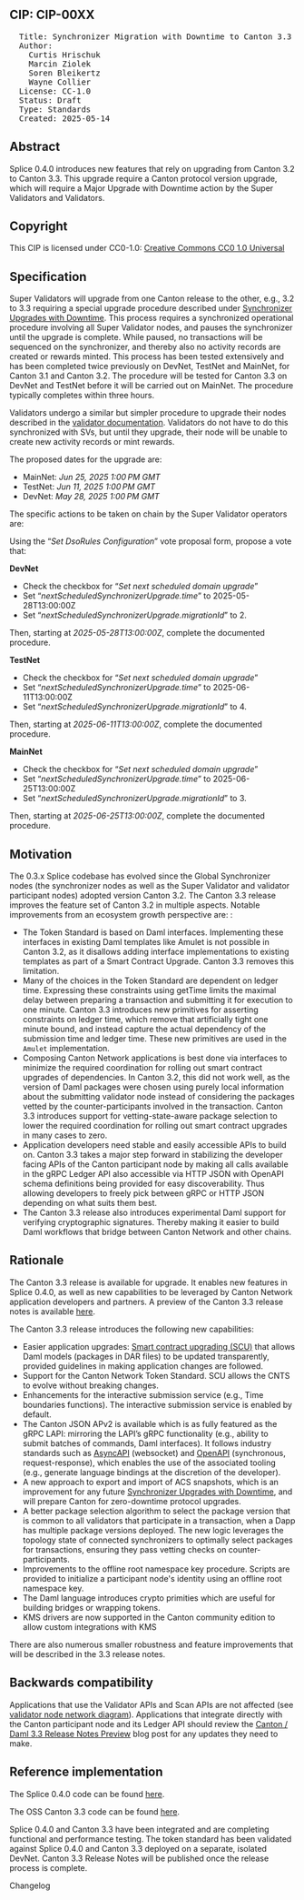 
  ## CIP:  CIP-00XX
<pre>
  Title: Synchronizer Migration with Downtime to Canton 3.3
  Author:
    Curtis Hrischuk
    Marcin Ziolek
    Soren Bleikertz
    Wayne Collier
  License: CC-1.0
  Status: Draft
  Type: Standards
  Created: 2025-05-14
</pre>

## Abstract

Splice 0.4.0 introduces new features that rely on upgrading from Canton 3.2 to Canton 3.3. This upgrade require a Canton protocol version upgrade, which will require a Major Upgrade with Downtime action by the Super Validators and Validators.

## Copyright

This CIP is licensed under CC0-1.0: [Creative Commons CC0 1.0 Universal](https://creativecommons.org/publicdomain/zero/1.0/)

## Specification

Super Validators will upgrade from one Canton release to the other, e.g., 3.2 to 3.3 requiring a special upgrade procedure described under [Synchronizer Upgrades with Downtime](https://docs.dev.sync.global/sv_operator/sv_major_upgrade.html#sv-upgrades). This process requires a synchronized operational procedure involving all Super Validator nodes, and pauses the synchronizer until the upgrade is complete. While paused, no transactions will be sequenced on the synchronizer, and thereby also no activity records are created or rewards minted. This process has been tested extensively and has been completed twice previously on DevNet, TestNet and MainNet, for Canton 3.1 and Canton 3.2.  The procedure will be tested for Canton 3.3 on DevNet and TestNet before it will be carried out on MainNet. The procedure typically completes within three hours.

Validators undergo a similar but simpler procedure to upgrade their nodes described in the [validator documentation](https://docs.dev.sync.global/validator_operator/validator_major_upgrades.html). Validators do not have to do this synchronized with SVs, but until they upgrade, their node will be unable to create new activity records or mint rewards.

The proposed dates for the upgrade are:
- MainNet: *Jun 25, 2025 1:00 PM GMT*
- TestNet: *Jun 11, 2025 1:00 PM GMT*
- DevNet: *May 28, 2025 1:00 PM GMT*

The specific actions to be taken on chain by the Super Validator operators are:

Using the “*Set DsoRules Configuration*” vote proposal form, propose a vote that:

**DevNet**
- Check the checkbox for “*Set next scheduled domain upgrade*”
- Set “*nextScheduledSynchronizerUpgrade.time*” to 2025-05-28T13:00:00Z
- Set “*nextScheduledSynchronizerUpgrade.migrationId*” to 2.

Then, starting at *2025-05-28T13:00:00Z*, complete the documented procedure.  

**TestNet**
- Check the checkbox for “*Set next scheduled domain upgrade*”
- Set “*nextScheduledSynchronizerUpgrade.time*” to 2025-06-11T13:00:00Z
- Set “*nextScheduledSynchronizerUpgrade.migrationId*” to 4.

Then, starting at *2025-06-11T13:00:00Z*, complete the documented procedure.  

**MainNet**
- Check the checkbox for “*Set next scheduled domain upgrade*”
- Set “*nextScheduledSynchronizerUpgrade.time*” to 2025-06-25T13:00:00Z
- Set “*nextScheduledSynchronizerUpgrade.migrationId*” to 3.

Then, starting at *2025-06-25T13:00:00Z*, complete the documented procedure.  

## Motivation

The 0.3.x  Splice codebase has evolved since the Global Synchronizer nodes (the synchronizer nodes as well as the Super Validator and validator participant nodes) adopted version Canton 3.2.  The Canton 3.3 release improves the feature set of Canton 3.2 in multiple aspects. Notable improvements from an ecosystem growth perspective are: :
- The Token Standard is based on Daml interfaces. Implementing these interfaces in existing Daml templates like Amulet is not possible in Canton 3.2, as it disallows adding interface implementations to existing templates as part of a Smart Contract Upgrade. Canton 3.3 removes this limitation.
- Many of the choices in the Token Standard are dependent on ledger time. Expressing these constraints using getTime limits the maximal delay between preparing a transaction and submitting it for execution to one minute. Canton 3.3 introduces new primitives for asserting constraints on ledger time, which remove that artificially tight one minute bound, and instead capture the actual dependency of the submission time and ledger time. These new primitives are used in the `Amulet` implementation. 
- Composing Canton Network applications is best done via interfaces to minimize the required coordination for rolling out smart contract upgrades of dependencies. In Canton 3.2, this did not work well, as the version of Daml packages were chosen using purely local information about the submitting validator node instead of considering the packages vetted by the counter-participants involved in the transaction. Canton 3.3 introduces support for vetting-state-aware package selection to lower the required coordination for rolling out smart contract upgrades in many cases to zero.
- Application developers need stable and easily accessible APIs to build on. Canton 3.3 takes a major step forward in stabilizing the developer facing APIs of the Canton participant node by making all calls available in the gRPC Ledger API also accessible via HTTP JSON with OpenAPI schema definitions being provided for easy discoverability. Thus allowing developers to freely pick between gRPC or HTTP JSON depending on what suits them best.
- The Canton 3.3 release also introduces experimental Daml support for verifying cryptographic signatures. Thereby making it easier to build Daml workflows that bridge between Canton Network and other chains.

## Rationale 
The Canton 3.3 release is available for upgrade.  It enables new features in Splice 0.4.0, as well as new capabilities to be leveraged by Canton Network application developers and partners. A preview of the Canton 3.3 release notes is available [here](https://blog.digitalasset.com/developers/release-notes/canton-daml-3.3-preview).

The Canton 3.3 release introduces the following new capabilities:
- Easier application upgrades:  [Smart contract upgrading (SCU)](https://docs.daml.com/upgrade/smart-contract-upgrades.html#smart-contract-upgrade) that allows Daml models (packages in DAR files) to be updated transparently, provided guidelines in making application changes are followed.  
- Support for the Canton Network Token Standard. SCU allows the CNTS to evolve without breaking changes.                                                                      
- Enhancements for the interactive submission service (e.g., Time boundaries functions).  The interactive submission service is enabled by default.
- The Canton JSON APv2 is available which is as fully featured as the gRPC LAPI: mirroring the LAPI’s gRPC functionality (e.g., ability to submit batches of commands, Daml interfaces). It follows industry standards such as [AsyncAPI](https://docs.digitalasset.com/build/3.3/explanations/json-api/asyncapi) (websocket) and [OpenAPI](https://docs.digitalasset.com/build/3.3/explanations/json-api/openapi.html) (synchronous, request-response), which enables the use of the associated tooling (e.g., generate language bindings at the discretion of the developer). 
- A new approach to export and import of ACS snapshots, which is an improvement for any future [Synchronizer Upgrades with Downtime](https://docs.dev.sync.global/sv_operator/sv_major_upgrade.html#sv-upgrades), and will prepare Canton for zero-downtime protocol upgrades.
- A better package selection algorithm to select the package version that is common to  all validators that participate in a transaction,  when  a Dapp has multiple package versions deployed.  The new logic leverages the topology state of connected synchronizers to optimally select packages for transactions, ensuring they pass vetting checks on counter-participants.
- Improvements to the offline root namespace key procedure.   Scripts are provided to initialize a participant node's identity using an offline root namespace key.
- The Daml language introduces crypto primities which are useful for building bridges or wrapping tokens.
- KMS drivers are now supported in the Canton community edition to allow custom integrations with KMS

There are also numerous smaller robustness and feature improvements that will be described in the 3.3 release notes.

## Backwards compatibility

Applications that use the Validator APIs and Scan APIs are not affected (see [validator node network diagram](https://docs.dev.sync.global/validator_operator/validator_helm.html#validator-network-diagram)). Applications that integrate directly with the Canton participant node and its Ledger API should review the [Canton / Daml 3.3 Release Notes Preview](https://blog.digitalasset.com/developers/release-notes/canton-daml-3.3-preview) blog post for any updates they need to make.

## Reference implementation

The Splice 0.4.0 code can be found [here](https://github.com/hyperledger-labs/splice/tree/main).

The OSS Canton 3.3 code can be found [here](https://github.com/digital-asset/canton/tree/release-line-3.3).

Splice 0.4.0 and Canton 3.3 have been integrated and are completing functional and performance testing.   The token standard has been validated against Splice 0.4.0 and Canton 3.3 deployed on a separate, isolated DevNet.   Canton 3.3 Release Notes will be published once the release process is complete.

Changelog

